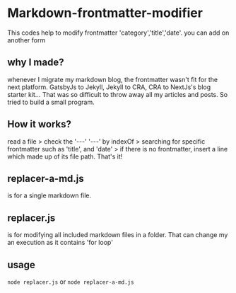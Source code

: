 # Markdown-frontmatter-modifier
This codes help to modify frontmatter 'category','title','date'. you can add on another form

## why I made?

whenever I migrate my markdown blog, the frontmatter wasn't fit for the next platform.
GatsbyJs to Jekyll, Jekyll to CRA, CRA to NextJs's blog starter kit...
That was so difficult to throw away all my articles and posts.
So tried to build a small program.

## How it works?

read a file > check the '---' '---' by indexOf > searching for specific frontmatter such as 'title', and 'date' > if there is no frontmatter, insert a line which made up of its file path. That's it!

## replacer-a-md.js

is for a single markdown file.

## replacer.js

is for modifying all included markdown files in a folder.
That can change my an execution as it contains 'for loop'

## usage

`node replacer.js` or
`node replacer-a-md.js`



